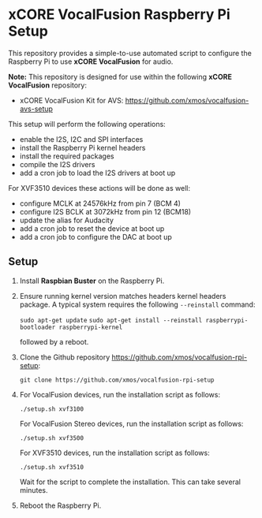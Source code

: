 # xCORE VocalFusion Raspberry Pi Setup

This repository provides a simple-to-use automated script to configure the Raspberry Pi to use **xCORE VocalFusion** for audio.

**Note:** This repository is designed for use within the following **xCORE VocalFusion** repository:
- xCORE VocalFusion Kit for AVS: https://github.com/xmos/vocalfusion-avs-setup

This setup will perform the following operations:

- enable the I2S, I2C and SPI interfaces
- install the Raspberry Pi kernel headers
- install the required packages
- compile the I2S drivers
- add a cron job to load the I2S drivers at boot up

For XVF3510 devices these actions will be done as well:

- configure MCLK at 24576kHz from pin 7 (BCM 4)
- configure I2S BCLK at 3072kHz from pin 12 (BCM18)
- update the alias for Audacity
- add a cron job to reset the device at boot up
- add a cron job to configure the DAC at boot up

## Setup

1. Install **Raspbian Buster** on the Raspberry Pi.

2. Ensure running kernel version matches headers kernel headers package. A typical system requires the following `--reinstall` command:

   ```sudo apt-get update```
   ```sudo apt-get install --reinstall raspberrypi-bootloader raspberrypi-kernel```

   followed by a reboot.

3. Clone the Github repository https://github.com/xmos/vocalfusion-rpi-setup:

   ```git clone https://github.com/xmos/vocalfusion-rpi-setup```

4. For VocalFusion devices, run the installation script as follows:

   ```./setup.sh xvf3100```

   For VocalFusion Stereo devices, run the installation script as follows:

   ```./setup.sh xvf3500```

   For XVF3510 devices, run the installation script as follows:

   ```./setup.sh xvf3510```

   Wait for the script to complete the installation. This can take several minutes.

5. Reboot the Raspberry Pi.
